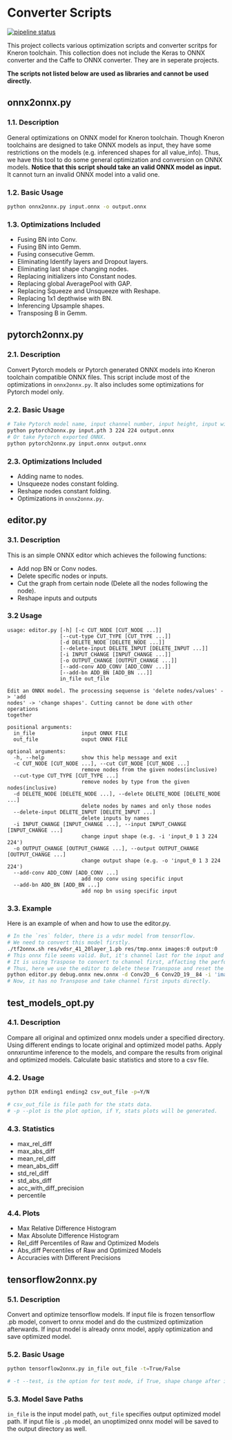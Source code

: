 # Converter Scripts

[![pipeline status](http://192.168.200.1:8088/jiyuan/converter_scripts/badges/master/pipeline.svg)](http://192.168.200.1:8088/jiyuan/converter_scripts/commits/master)

This project collects various optimization scripts and converter scritps for
Kneron toolchain. This collection does not include the Keras to ONNX converter
and the Caffe to ONNX converter. They are in seperate projects.

**The scripts not listed below are used as libraries and cannot be used
directly.**

## onnx2onnx.py

### 1.1. Description

General optimizations on ONNX model for Kneron toolchain. Though Kneron
toolchains are designed to take ONNX models as input, they have some
restrictions on the models (e.g. inferenced shapes for all value_info). Thus, we
have this tool to do some general optimization and conversion on ONNX models.
**Notice that this script should take an valid ONNX model as input.** It cannot
turn an invalid ONNX model into a valid one.

### 1.2. Basic Usage

```bash
python onnx2onnx.py input.onnx -o output.onnx
```

### 1.3. Optimizations Included

* Fusing BN into Conv.
* Fusing BN into Gemm.
* Fusing consecutive Gemm.
* Eliminating Identify layers and Dropout layers.
* Eliminating last shape changing nodes.
* Replacing initializers into Constant nodes.
* Replacing global AveragePool with GAP.
* Replacing Squeeze and Unsqueeze with Reshape.
* Replacing 1x1 depthwise with BN.
* Inferencing Upsample shapes.
* Transposing B in Gemm.

## pytorch2onnx.py

### 2.1. Description

Convert Pytorch models or Pytorch generated ONNX models into Kneron toolchain
compatible ONNX files. This script include most of the optimizations in
`onnx2onnx.py`. It also includes some optimizations for Pytorch model only.

### 2.2. Basic Usage

```bash
# Take Pytorch model name, input channel number, input height, input width
python pytorch2onnx.py input.pth 3 224 224 output.onnx
# Or take Pytorch exported ONNX.
python pytorch2onnx.py input.onnx output.onnx
```

### 2.3. Optimizations Included

* Adding name to nodes.
* Unsqueeze nodes constant folding.
* Reshape nodes constant folding.
* Optimizations in `onnx2onnx.py`.

## editor.py

### 3.1. Description

This is an simple ONNX editor which achieves the following functions:

* Add nop BN or Conv nodes.
* Delete specific nodes or inputs.
* Cut the graph from certain node (Delete all the nodes following the node).
* Reshape inputs and outputs

### 3.2 Usage

```
usage: editor.py [-h] [-c CUT_NODE [CUT_NODE ...]]
                 [--cut-type CUT_TYPE [CUT_TYPE ...]]
                 [-d DELETE_NODE [DELETE_NODE ...]]
                 [--delete-input DELETE_INPUT [DELETE_INPUT ...]]
                 [-i INPUT_CHANGE [INPUT_CHANGE ...]]
                 [-o OUTPUT_CHANGE [OUTPUT_CHANGE ...]]
                 [--add-conv ADD_CONV [ADD_CONV ...]]
                 [--add-bn ADD_BN [ADD_BN ...]]
                 in_file out_file

Edit an ONNX model. The processing sequense is 'delete nodes/values' -> 'add
nodes' -> 'change shapes'. Cutting cannot be done with other operations
together

positional arguments:
  in_file               input ONNX FILE
  out_file              ouput ONNX FILE

optional arguments:
  -h, --help            show this help message and exit
  -c CUT_NODE [CUT_NODE ...], --cut CUT_NODE [CUT_NODE ...]
                        remove nodes from the given nodes(inclusive)
  --cut-type CUT_TYPE [CUT_TYPE ...]
                        remove nodes by type from the given nodes(inclusive)
  -d DELETE_NODE [DELETE_NODE ...], --delete DELETE_NODE [DELETE_NODE ...]
                        delete nodes by names and only those nodes
  --delete-input DELETE_INPUT [DELETE_INPUT ...]
                        delete inputs by names
  -i INPUT_CHANGE [INPUT_CHANGE ...], --input INPUT_CHANGE [INPUT_CHANGE ...]
                        change input shape (e.g. -i 'input_0 1 3 224 224')
  -o OUTPUT_CHANGE [OUTPUT_CHANGE ...], --output OUTPUT_CHANGE [OUTPUT_CHANGE ...]
                        change output shape (e.g. -o 'input_0 1 3 224 224')
  --add-conv ADD_CONV [ADD_CONV ...]
                        add nop conv using specific input
  --add-bn ADD_BN [ADD_BN ...]
                        add nop bn using specific input
```

### 3.3. Example

Here is an example of when and how to use the editor.py.

```bash
# In the `res` folder, there is a vdsr model from tensorflow.
# We need to convert this model firstly.
./tf2onnx.sh res/vdsr_41_20layer_1.pb res/tmp.onnx images:0 output:0
# This onnx file seems valid. But, it's channel last for the input and output.
# It is using Traspose to convert to channel first, affacting the performance.
# Thus, here we use the editor to delete these Transpose and reset the shapes.
python editor.py debug.onnx new.onnx -d Conv2D__6 Conv2D_19__84 -i 'images:0 1 3 41 41' -o 'output:0 1 3 41 41'
# Now, it has no Transpose and take channel first inputs directly.
```

## test_models_opt.py

### 4.1. Description
Compare all original and optimized onnx models under a specified directory.
Using different endings to locate original and optimized model paths. Apply 
onnxruntime inference to the models, and compare the results from original 
and optimized models. Calculate basic statistics and store to a csv file.

### 4.2. Usage

```bash
python DIR ending1 ending2 csv_out_file -p=Y/N

# csv_out_file is file path for the stats data.
# -p --plot is the plot option, if Y, stats plots will be generated.
```

### 4.3. Statistics
* max_rel_diff
* max_abs_diff
* mean_rel_diff
* mean_abs_diff
* std_rel_diff
* std_abs_diff
* acc_with_diff_precision
* percentile

### 4.4. Plots
* Max Relative Difference Histogram
* Max Absolute Difference Histogram
* Rel_diff Percentiles of Raw and Optimized Models
* Abs_diff Percentiles of Raw and Optimized Models
* Accuracies with Different Precisions

## tensorflow2onnx.py

### 5.1. Description
Convert and optimize tensorflow models. If input file is frozen tensorflow .pb model,
convert to onnx model and do the custmized optimization afterwards. If input model is already
onnx model, apply optimization and save optimized model.

### 5.2. Basic Usage
```bash
python tensorflow2onnx.py in_file out_file -t=True/False

# -t --test, is the option for test mode, if True, shape change after input will not be eliminated.
```

### 5.3. Model Save Paths
`in_file` is the input model path, `out_file` specifies output optimized model path.
If input file is `.pb` model, an unoptimized onnx model will be saved to the output directory as well.

